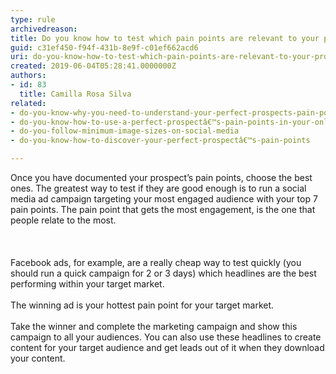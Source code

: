 ```yaml
---
type: rule
archivedreason: 
title: Do you know how to test which pain points are relevant to your prospect?
guid: c31ef450-f94f-431b-8e9f-c01ef662acd6
uri: do-you-know-how-to-test-which-pain-points-are-relevant-to-your-prospect
created: 2019-06-04T05:28:41.0000000Z
authors:
- id: 83
  title: Camilla Rosa Silva
related:
- do-you-know-why-you-need-to-understand-your-perfect-prospects-pain-points
- do-you-know-how-to-use-a-perfect-prospectâ€™s-pain-points-in-your-online-marketing
- do-you-follow-minimum-image-sizes-on-social-media
- do-you-know-how-to-discover-your-perfect-prospectâ€™s-pain-points

---
```



<div>Once you have documented your prospect’s pain points, choose the best ones. The greatest way to test if they are good enough is to run a social media ad campaign targeting your most engaged audience with your top 7 pain points. The pain point that gets the most engagement, is the one that people relate to the most.</div><br>
<br><excerpt class='endintro'></excerpt><br>
<div>Facebook ads, for example, are a really cheap way to test quickly (you should run a quick campaign for 2 or 3 days) which headlines are the best performing within your target market.

</div><div><br></div><div>The winning ad is your hottest pain point for your target market. <br></div><div><br></div><div>Take the winner and complete the marketing campaign and show this campaign to all your audiences. You can also use these headlines to create content for your target audience and get leads out of it when they download your content.
</div><br>


